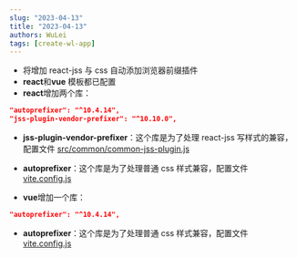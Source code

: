 ```yaml
---
slug: "2023-04-13"
title: "2023-04-13"
authors: WuLei
tags: [create-wl-app]
---
```


- 将增加 react-jss 与 css 自动添加浏览器前缀插件
- **react**和**vue** 模板都已配置
- **react**增加两个库：

```package.json
"autoprefixer": "^10.4.14",
"jss-plugin-vendor-prefixer": "^10.10.0",
```

- **jss-plugin-vendor-prefixer**：这个库是为了处理 react-jss 写样式的兼容，配置文件 [src/common/common-jss-plugin.js](https://gitee.com/whyfail/vite_react_init/blob/master/src/common/common-jss-plugin.js)
- **autoprefixer**：这个库是为了处理普通 css 样式兼容，配置文件 [vite.config.js](https://gitee.com/whyfail/vite_react_init/blob/master/vite.config.js)

- **vue**增加一个库：

```package.json
"autoprefixer": "^10.4.14",
```

- **autoprefixer**：这个库是为了处理普通 css 样式兼容，配置文件 [vite.config.js](https://gitee.com/whyfail/vite_vue_init/blob/master/vite.config.js)
